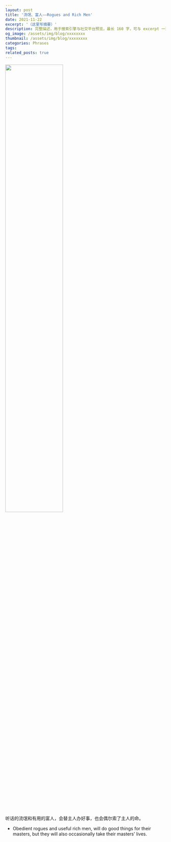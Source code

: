 ```yaml
---
layout: post
title: '流氓、富人——Rogues and Rich Men'
date: 2021-11-22
excerpt: '（这里写摘要）'
description: 完整描述，用于搜索引擎与社交平台预览，最长 160 字，可与 excerpt 一致
og_image: /assets/img/blog/xxxxxxxx
thumbnail: /assets/img/blog/xxxxxxxx
categories: Phrases
tags: 
related_posts: true
---
```


<img src="{{ '/assets/img/blog/xxxxxxxx' | relative_url }}" style="width:60%;">

听话的流氓和有用的富人，会替主人办好事，也会偶尔索了主人的命。

- Obedient rogues and useful rich men, will do good things for their masters, but they will also occasionally take their masters’ lives.